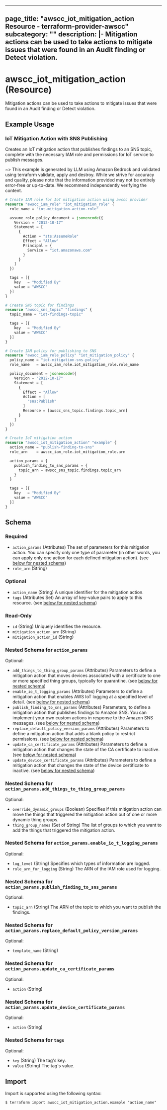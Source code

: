 
---
page_title: "awscc_iot_mitigation_action Resource - terraform-provider-awscc"
subcategory: ""
description: |-
  Mitigation actions can be used to take actions to mitigate issues that were found in an Audit finding or Detect violation.
---

# awscc_iot_mitigation_action (Resource)

Mitigation actions can be used to take actions to mitigate issues that were found in an Audit finding or Detect violation.

## Example Usage

### IoT Mitigation Action with SNS Publishing

Creates an IoT mitigation action that publishes findings to an SNS topic, complete with the necessary IAM role and permissions for IoT service to publish messages.

~> This example is generated by LLM using Amazon Bedrock and validated using terraform validate, apply and destroy. While we strive for accuracy and quality, please note that the information provided may not be entirely error-free or up-to-date. We recommend independently verifying the content.

```terraform
# Create IAM role for IoT mitigation action using awscc provider
resource "awscc_iam_role" "iot_mitigation_role" {
  role_name = "iot-mitigation-action-role"

  assume_role_policy_document = jsonencode({
    Version = "2012-10-17"
    Statement = [
      {
        Action = "sts:AssumeRole"
        Effect = "Allow"
        Principal = {
          Service = "iot.amazonaws.com"
        }
      }
    ]
  })

  tags = [{
    key   = "Modified By"
    value = "AWSCC"
  }]
}

# Create SNS topic for findings
resource "awscc_sns_topic" "findings" {
  topic_name = "iot-findings-topic"

  tags = [{
    key   = "Modified By"
    value = "AWSCC"
  }]
}

# Create IAM policy for publishing to SNS
resource "awscc_iam_role_policy" "iot_mitigation_policy" {
  policy_name = "iot-mitigation-sns-policy"
  role_name   = awscc_iam_role.iot_mitigation_role.role_name

  policy_document = jsonencode({
    Version = "2012-10-17"
    Statement = [
      {
        Effect = "Allow"
        Action = [
          "sns:Publish"
        ]
        Resource = [awscc_sns_topic.findings.topic_arn]
      }
    ]
  })
}

# Create IoT mitigation action
resource "awscc_iot_mitigation_action" "example" {
  action_name = "publish-finding-to-sns"
  role_arn    = awscc_iam_role.iot_mitigation_role.arn

  action_params = {
    publish_finding_to_sns_params = {
      topic_arn = awscc_sns_topic.findings.topic_arn
    }
  }

  tags = [{
    key   = "Modified By"
    value = "AWSCC"
  }]
}
```

<!-- schema generated by tfplugindocs -->
## Schema

### Required

- `action_params` (Attributes) The set of parameters for this mitigation action. You can specify only one type of parameter (in other words, you can apply only one action for each defined mitigation action). (see [below for nested schema](#nestedatt--action_params))
- `role_arn` (String)

### Optional

- `action_name` (String) A unique identifier for the mitigation action.
- `tags` (Attributes Set) An array of key-value pairs to apply to this resource. (see [below for nested schema](#nestedatt--tags))

### Read-Only

- `id` (String) Uniquely identifies the resource.
- `mitigation_action_arn` (String)
- `mitigation_action_id` (String)

<a id="nestedatt--action_params"></a>
### Nested Schema for `action_params`

Optional:

- `add_things_to_thing_group_params` (Attributes) Parameters to define a mitigation action that moves devices associated with a certificate to one or more specified thing groups, typically for quarantine. (see [below for nested schema](#nestedatt--action_params--add_things_to_thing_group_params))
- `enable_io_t_logging_params` (Attributes) Parameters to define a mitigation action that enables AWS IoT logging at a specified level of detail. (see [below for nested schema](#nestedatt--action_params--enable_io_t_logging_params))
- `publish_finding_to_sns_params` (Attributes) Parameters, to define a mitigation action that publishes findings to Amazon SNS. You can implement your own custom actions in response to the Amazon SNS messages. (see [below for nested schema](#nestedatt--action_params--publish_finding_to_sns_params))
- `replace_default_policy_version_params` (Attributes) Parameters to define a mitigation action that adds a blank policy to restrict permissions. (see [below for nested schema](#nestedatt--action_params--replace_default_policy_version_params))
- `update_ca_certificate_params` (Attributes) Parameters to define a mitigation action that changes the state of the CA certificate to inactive. (see [below for nested schema](#nestedatt--action_params--update_ca_certificate_params))
- `update_device_certificate_params` (Attributes) Parameters to define a mitigation action that changes the state of the device certificate to inactive. (see [below for nested schema](#nestedatt--action_params--update_device_certificate_params))

<a id="nestedatt--action_params--add_things_to_thing_group_params"></a>
### Nested Schema for `action_params.add_things_to_thing_group_params`

Optional:

- `override_dynamic_groups` (Boolean) Specifies if this mitigation action can move the things that triggered the mitigation action out of one or more dynamic thing groups.
- `thing_group_names` (Set of String) The list of groups to which you want to add the things that triggered the mitigation action.


<a id="nestedatt--action_params--enable_io_t_logging_params"></a>
### Nested Schema for `action_params.enable_io_t_logging_params`

Optional:

- `log_level` (String) Specifies which types of information are logged.
- `role_arn_for_logging` (String) The ARN of the IAM role used for logging.


<a id="nestedatt--action_params--publish_finding_to_sns_params"></a>
### Nested Schema for `action_params.publish_finding_to_sns_params`

Optional:

- `topic_arn` (String) The ARN of the topic to which you want to publish the findings.


<a id="nestedatt--action_params--replace_default_policy_version_params"></a>
### Nested Schema for `action_params.replace_default_policy_version_params`

Optional:

- `template_name` (String)


<a id="nestedatt--action_params--update_ca_certificate_params"></a>
### Nested Schema for `action_params.update_ca_certificate_params`

Optional:

- `action` (String)


<a id="nestedatt--action_params--update_device_certificate_params"></a>
### Nested Schema for `action_params.update_device_certificate_params`

Optional:

- `action` (String)



<a id="nestedatt--tags"></a>
### Nested Schema for `tags`

Optional:

- `key` (String) The tag's key.
- `value` (String) The tag's value.

## Import

Import is supported using the following syntax:

```shell
$ terraform import awscc_iot_mitigation_action.example "action_name"
```
